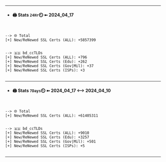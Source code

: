 

---
- #### 🖨️ **Stats** `24Hr`⏲️ ➼ 2024_04_17
```console


--> 🌐 Total
[+] New/ReNewed SSL Certs (ALL): +5857399


--> 🇧🇩 bd_ccTLDs
[+] New/ReNewed SSL Certs (ALL): +796
[+] New/ReNewed SSL Certs (Edu): +262
[+] New/ReNewed SSL Certs (Gov|Mil): +37
[+] New/ReNewed SSL Certs (ISPs): +3


```

---
- #### 🖨️ **Stats** `7Days`⏲️ ➼ 2024_04_17 <--> 2024_04_10
```console


--> 🌐 Total
[+] New/ReNewed SSL Certs (ALL): +61405311


--> 🇧🇩 bd_ccTLDs
[+] New/ReNewed SSL Certs (ALL): +9010
[+] New/ReNewed SSL Certs (Edu): +3257
[+] New/ReNewed SSL Certs (Gov|Mil): +501
[+] New/ReNewed SSL Certs (ISPs): +5


```

---

